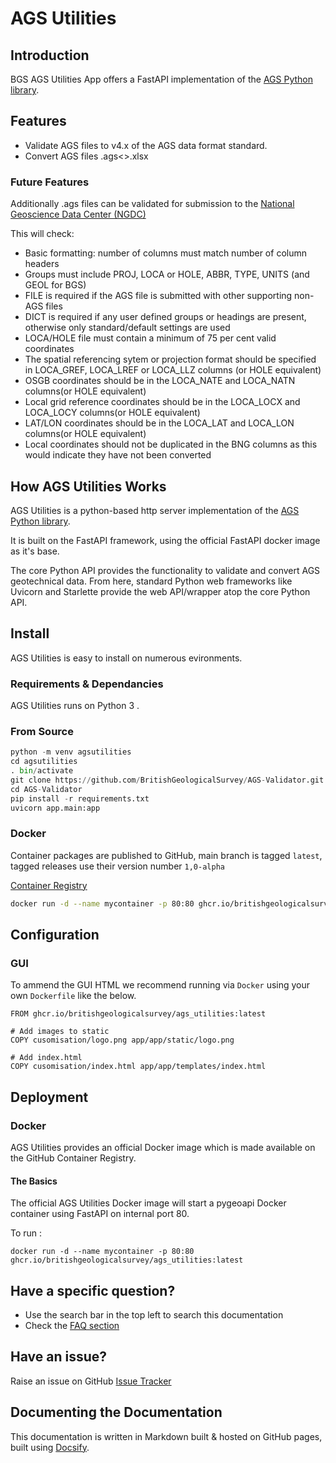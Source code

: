 # AGS Utilities

## Introduction

BGS AGS Utilities App offers a FastAPI implementation of the [AGS Python library](https://gitlab.com/ags-data-format-wg/ags-python-library). 

## Features

- Validate AGS files to v4.x of the AGS data format standard. 
- Convert AGS files .ags<>.xlsx

### Future Features 

Additionally .ags files can be validated for submission to the [National Geoscience Data Center (NGDC)](http://transfer.bgs.ac.uk/ingestion)

This will check: 

- Basic formatting: number of columns must match number of column headers
- Groups must include PROJ, LOCA or HOLE, ABBR, TYPE, UNITS (and GEOL for BGS)
- FILE is required if the AGS file is submitted with other supporting non-AGS files
- DICT is required if any user defined groups or headings are present, otherwise only standard/default settings are used
- LOCA/HOLE file must contain a minimum of 75 per cent valid coordinates
- The spatial referencing sytem or projection format should be specified in LOCA_GREF, LOCA_LREF or LOCA_LLZ columns (or HOLE equivalent)
- OSGB coordinates should be in the LOCA_NATE and LOCA_NATN columns(or HOLE equivalent)
- Local grid reference coordinates should be in the LOCA_LOCX and LOCA_LOCY columns(or HOLE equivalent)
- LAT/LON coordinates should be in the LOCA_LAT and LOCA_LON columns(or HOLE equivalent)
- Local coordinates should not be duplicated in the BNG columns as this would indicate they have not been converted

## How AGS Utilities Works

AGS Utilities is a python-based http server implementation of the [AGS Python library](https://gitlab.com/ags-data-format-wg/ags-python-library). 

It is built on the FastAPI framework, using the official FastAPI docker image as it's base.

The core Python API provides the functionality to validate and convert AGS geotechnical data. From here, standard Python web frameworks like Uvicorn and Starlette provide the web API/wrapper atop the core Python API.

## Install

AGS Utilities is easy to install on numerous evironments.

### Requirements & Dependancies

AGS Utilities runs on Python 3 . 

### From Source

```python
python -m venv agsutilities
cd agsutilities
. bin/activate
git clone https://github.com/BritishGeologicalSurvey/AGS-Validator.git
cd AGS-Validator
pip install -r requirements.txt
uvicorn app.main:app 
```

### Docker 

Container packages are published to GitHub, main branch is tagged `latest`, tagged releases use their version number `1,0-alpha` 

[Container Registry](https://github.com/BritishGeologicalSurvey/AGS-Validator/pkgs/container/ags_utilities)


```bash
docker run -d --name mycontainer -p 80:80 ghcr.io/britishgeologicalsurvey/ags_utilities:latest
```

## Configuration

### GUI

To ammend the GUI HTML we recommend running via `Docker` using your own `Dockerfile` like the below. 

```
FROM ghcr.io/britishgeologicalsurvey/ags_utilities:latest

# Add images to static
COPY cusomisation/logo.png app/app/static/logo.png

# Add index.html
COPY cusomisation/index.html app/app/templates/index.html
```
## Deployment

### Docker

AGS Utilities provides an official Docker image which is made available on the GitHub Container Registry. 

#### The Basics

The official AGS Utilities Docker image will start a pygeoapi Docker container using FastAPI on internal port 80.

To run :

```
docker run -d --name mycontainer -p 80:80 ghcr.io/britishgeologicalsurvey/ags_utilities:latest
```

## Have a specific question?

* Use the search bar in the top left to search this documentation
* Check the [FAQ section](other/faq)

## Have an issue?

Raise an issue on GitHub [Issue Tracker](https://github.com/BritishGeologicalSurvey/AGS-Validator/issues) 


## Documenting the Documentation

This documentation is written in Markdown built & hosted on GitHub
pages, built using [Docsify](https://docsify.js.org).



